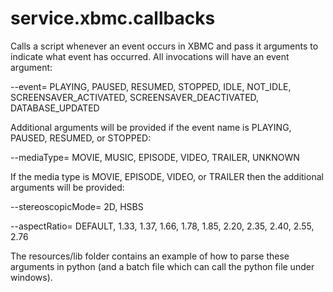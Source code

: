 service.xbmc.callbacks
======================

Calls a script whenever an event occurs in XBMC and pass it arguments to indicate what event has occurred. All invocations will have an event argument:

--event= PLAYING, PAUSED, RESUMED, STOPPED, IDLE, NOT_IDLE, SCREENSAVER_ACTIVATED, SCREENSAVER_DEACTIVATED, DATABASE_UPDATED

Additional arguments will be provided if the event name is PLAYING, PAUSED, RESUMED, or STOPPED:

--mediaType= MOVIE, MUSIC, EPISODE, VIDEO, TRAILER, UNKNOWN

If the media type is MOVIE, EPISODE, VIDEO, or TRAILER then the additional arguments will be provided:

--stereoscopicMode= 2D, HSBS

--aspectRatio= DEFAULT, 1.33, 1.37, 1.66, 1.78, 1.85, 2.20, 2.35, 2.40, 2.55, 2.76


The resources/lib folder contains an example of how to parse these arguments in python (and a batch file which can call the python file under windows).